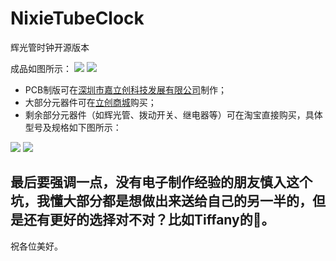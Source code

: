 # NixieTubeClock
辉光管时钟开源版本

成品如图所示：
![](https://pic1.zhimg.com/275438a2962254892ffcf6884ed78b5c.jpg)
![](https://pic4.zhimg.com/3e41665f7d843dd7f6aa6ece630f09e8.jpg)


* PCB制版可在[深圳市嘉立创科技发展有限公司](www.sz-jlc.com/)制作；
* 大部分元器件可在[立创商城](www.szlcsc.com/)购买；
* 剩余部分元器件（如辉光管、拨动开关、继电器等）可在淘宝直接购买，具体型号及规格如下图所示：

![](https://raw.githubusercontent.com/niklaus520/NixieTubeClock/master/BOM/QQ20160517-0%402x.png)
![](https://raw.githubusercontent.com/niklaus520/NixieTubeClock/master/BOM/QQ20160517-1%402x.png)

## 最后要强调一点，没有电子制作经验的朋友慎入这个坑，我懂大部分都是想做出来送给自己的另一半的，但是还有更好的选择对不对？比如Tiffany的💍。

祝各位美好。
